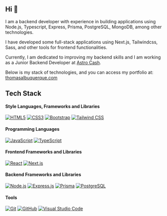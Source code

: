 ## Hi 👋

I am a backend developer with experience in building applications using Node.js, Typescript, Express, Prisma, PostgreSQL, MongoDB, among other technologies.

I have developed some full-stack applications using Next.js, Tailwindcss, Sass, and other tools for frontend functionalities.

Currently, I am dedicated to improving my backend skills and I am working as a Junior Backend Developer at [Astro Cash](https://astrocash.me/).

Below is my stack of technologies, and you can access my portfolio at: [thomasalbuquerque.com](https://thomasalbuquerque.com)

## Tech Stack

#### Style Languages, Frameworks and Libraries
[![HTML5](https://img.shields.io/badge/HTML5-%23E34F26.svg?style=for-the-badge&logo=html5&logoColor=white)](https://developer.mozilla.org/en-US/docs/Web/HTML) [![CSS3](https://img.shields.io/badge/CSS3-%231572B6.svg?style=for-the-badge&logo=css3&logoColor=white)](https://developer.mozilla.org/en-US/docs/Web/CSS) [![Bootstrap](https://img.shields.io/badge/Bootstrap-%23563D7C.svg?style=for-the-badge&logo=bootstrap&logoColor=white)](https://getbootstrap.com/) [![Tailwind CSS](https://img.shields.io/badge/Tailwind_CSS-%2338B2AC.svg?style=for-the-badge&logo=tailwind-css&logoColor=white)](https://tailwindcss.com/)

#### Programming Languages
[![JavaScript](https://img.shields.io/badge/JavaScript-%23F7DF1E.svg?style=for-the-badge&logo=javascript&logoColor=black)](https://developer.mozilla.org/en-US/docs/Web/JavaScript) [![TypeScript](https://img.shields.io/badge/TypeScript-%23007ACC.svg?style=for-the-badge&logo=typescript&logoColor=white)](https://www.typescriptlang.org/)

#### Frontend Frameworks and Libraries
[![React](https://img.shields.io/badge/React-%2320232a.svg?style=for-the-badge&logo=react&logoColor=%2361DAFB)](https://react.dev/) [![Next.js](https://img.shields.io/badge/Next.js-%23000000.svg?style=for-the-badge&logo=nextdotjs&logoColor=white)](https://nextjs.org/)

#### Backend Frameworks and Libraries
[![Node.js](https://img.shields.io/badge/Node.js-%23339933.svg?style=for-the-badge&logo=node.js&logoColor=white)](https://nodejs.org/) [![Express.js](https://img.shields.io/badge/Express.js-%23000000.svg?style=for-the-badge&logo=express&logoColor=white)](https://expressjs.com/) [![Prisma](https://img.shields.io/badge/Prisma-2D3748?style=for-the-badge&logo=Prisma&logoColor=white)](https://www.prisma.io/) [![PostgreSQL](https://img.shields.io/badge/PostgreSQL-%23336791.svg?style=for-the-badge&logo=postgresql&logoColor=white)](https://www.postgresql.org/)



#### Tools
[![Git](https://img.shields.io/badge/Git-%23F05032.svg?style=for-the-badge&logo=git&logoColor=white)](https://git-scm.com/) [![GitHub](https://img.shields.io/badge/GitHub-%23181717.svg?style=for-the-badge&logo=github&logoColor=white)](https://github.com/) [![Visual Studio Code](https://img.shields.io/badge/Visual_Studio_Code-%23007ACC.svg?style=for-the-badge&logo=visual-studio-code&logoColor=white)](https://code.visualstudio.com/)
